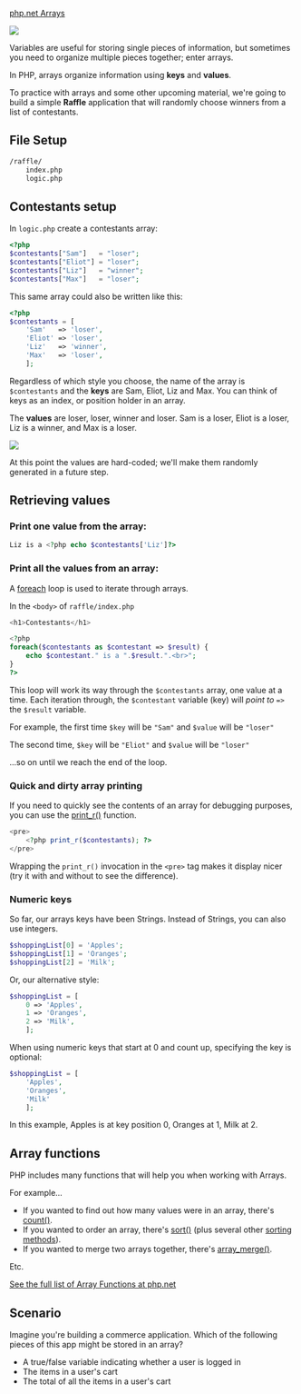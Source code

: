 [php.net Arrays](http://php.net/manual/en/language.types.array.php)

<img src='http://making-the-internet.s3.amazonaws.com/php-arrays.png?@2x' style='max-width:300px'>

Variables are useful for storing single pieces of information, but sometimes you need to organize multiple pieces together; enter arrays.

In PHP, arrays organize information using **keys** and **values**.

To practice with arrays and some other upcoming material, we're going to build a simple **Raffle** application that will randomly choose winners from a list of contestants.

## File Setup

```xml
/raffle/
	index.php
	logic.php
```



## Contestants setup


In `logic.php` create a contestants array:

```php
<?php
$contestants["Sam"]   = "loser";
$contestants["Eliot"] = "loser";
$contestants["Liz"]   = "winner";
$contestants["Max"]   = "loser";
```

This same array could also be written like this:

```php
<?php
$contestants = [
	'Sam'   => 'loser',
	'Eliot' => 'loser',
	'Liz'   => 'winner',
	'Max'   => 'loser',
	];
```

Regardless of which style you choose, the name of the array is `$contestants` and the **keys** are Sam, Eliot, Liz and Max. You can think of keys as an index, or position holder in an array.

The **values** are loser, loser, winner and loser. Sam is a loser, Eliot is a loser, Liz is a winner, and Max is a loser.

<img src='http://making-the-internet.s3.amazonaws.com/php-array-parts.png?@2x' style='max-width:424px'>

At this point the values are hard-coded; we'll make them randomly generated in a future step.




## Retrieving values

### Print one value from the array:

```php
Liz is a <?php echo $contestants['Liz']?>
```

### Print all the values from an array:		

A [foreach](http://www.php.net/manual/en/control-structures.foreach.php) loop is used to iterate through arrays.

In the `<body>` of `raffle/index.php`

```php
<h1>Contestants</h1>

<?php
foreach($contestants as $contestant => $result) {
	echo $contestant." is a ".$result.".<br>";
}
?>
```

This loop will work its way through the `$contestants` array, one value at a time. Each iteration through, the `$contestant` variable (key) will *point to* `=>` the `$result` variable.

For example, the first time `$key` will be `"Sam"` and `$value` will be `"loser"`

The second time, `$key` will be `"Eliot"` and `$value` will be `"loser"`

...so on until we reach the end of the loop.




### Quick and dirty array printing
If you need to quickly see the contents of an array for debugging purposes, you can use the [print_r()](http://www.php.net/manual/en/function.print-r.php) function.

```php
<pre>
	<?php print_r($contestants); ?>
</pre>
```

Wrapping the `print_r()` invocation in the `<pre>` tag makes it display nicer (try it with and without to see the difference).


### Numeric keys
So far, our arrays keys have been Strings. Instead of Strings, you can also use integers.

```php
$shoppingList[0] = 'Apples';
$shoppingList[1] = 'Oranges';
$shoppingList[2] = 'Milk';
```

Or, our alternative style:

```php
$shoppingList = [
	0 => 'Apples',
	1 => 'Oranges',
	2 => 'Milk',
	];
```

When using numeric keys that start at 0 and count up, specifying the key is optional:

```php
$shoppingList = [
	'Apples',
	'Oranges',
	'Milk'
	];
```

In this example, Apples is at key position 0, Oranges at 1, Milk at 2.





## Array functions
PHP includes many functions that will help you when working with Arrays.

For example...

* If you wanted to find out how many values were in an array, there's [count()](http://www.php.net/manual/en/function.count.php).
* If you wanted to order an array, there's [sort()](http://www.php.net/manual/en/function.sort.php) (plus several other [sorting methods](http://www.php.net/manual/en/array.sorting.php)).
* If you wanted to merge two arrays together, there's [array_merge()](http://www.php.net/manual/en/function.array-merge.php).

Etc.

[See the full list of Array Functions at php.net](http://php.net/manual/en/ref.array.php)



## Scenario
Imagine you're building a commerce application. Which of the following pieces of this app might be stored in an array?

* A true/false variable indicating whether a user is logged in
* The items in a user's cart
* The total of all the items in a user's cart
